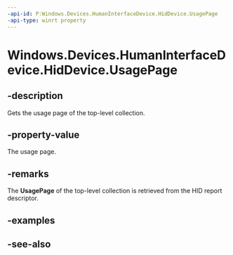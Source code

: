 ----api-id: P:Windows.Devices.HumanInterfaceDevice.HidDevice.UsagePage
-api-type: winrt property
---<!-- Property syntaxpublic ushort UsagePage { get; }--># Windows.Devices.HumanInterfaceDevice.HidDevice.UsagePage## -descriptionGets the usage page of the top-level collection.## -property-valueThe usage page.## -remarksThe **UsagePage** of the top-level collection is retrieved from the HID report descriptor.## -examples## -see-also